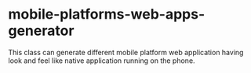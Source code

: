 mobile-platforms-web-apps-generator
===================================

This class can generate different mobile platform web application having look and feel like native application running on the phone.